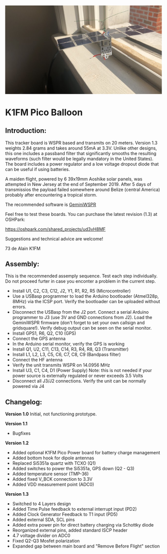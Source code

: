 ![](v1.3.jpg)

# K1FM Pico Balloon

## Introduction:

This tracker board is WSPR based and transmits on 20 meters. Version 1.3 weights 2.84 grams and takes around 55mA at 3.3V. Unlike other designs, this one includes a passband filter that significantly smooths the resulting waveforms (such filter would be legally mandatory in the United States). The board includes a power regulator and a low voltage dropout diode that can be useful if using batteries.

A maiden flight, powered by 6 39x19mm Aoshike solar panels, was attempted in New Jersey at the end of September 2019. After 5 days of transmissios the payload failed somewhere around Belize (central America) probably after encountering a tropical storm.

The recommended software is [GeminiWSPR](https://github.com/adecarolis/GeminiWspr)

Feel free to test these boards. You can purchase the latest revision (1.3) at OSHPark:

https://oshpark.com/shared_projects/ud3vH8MF

Suggestions and technical advice are welcome!

73 de Alain K1FM

## Assembly:

This is the recommended assemply sequence. Test each step individually. Do not proceed furter in case you enconter a problem in the current step.

- Install U1, C2, C3, C12, J2, Y1, R1, R2, R5 (Microcontroller)
- Use a USBasp programmer to load the Arduino bootloader (Atmel328p, 8MHz) via the ICSP port. Verify the bootloader can be uploaded without errors.
- Disconnect the USBasp from the J2 port. Connect a serial Arduino programmer to J3 (use 3V and GND connections from J2). Load the GeminiWSPR firmware (don't forget to set your own callsign and gridsquare!). Verify debug output can be seen on the serial monitor.
- Install GPS1, R6, Q2, C10 (GPS)
- Connect the GPS antenna
- In the Arduino serial monitor, verify the GPS is working
- Install Q1, U2, C11, C13, C14, R3, R4, R8, Q3 (Transmitter)
- Install L1, L2, L3, C5, C6, C7, C8, C9 (Bandpass filter)
- Connect the HF antenna 
- Verify the unit transmits WSPR on 14.0956 MHz
- Install U3, C1, C4, D1 (Power Supply)
Note: this is not needed if your power source is externally regulated or never exceeds 3.5 Volts
- Disconnect all J3/J2 connections. Verify the unit can be normally powered via J4

## Changelog:

**Version 1.0**
Initial, not functioning prototype.

**Version 1.1**
- Bugfixes

**Version 1.2**
- Added optional K1FM Pico Power board for battery charge management
- Added bottom hook for dipole antennas
- Replaced Si5351a quartz with TCXO (Q1)
- Added switches to power the Si5351a, GPS down (Q2 - Q3)
- Added temperature sensor (TMP-36)
- Added fixed V_BCK connection to 3.3V
- Added VDD measurement point (ADC0)

**Version 1.3**
- Switched to 4 Layers design
- Added Time Pulse feedback to external interrupt input (PD2)
- Added Clock Generator Feedback to T1 input (PD5)
- Added external SDA, SCL pins
- Added extra power pin for direct battery charging via Schottky diode
- Reorganized external pins, added standard ISCP header
- 4.7 voltage divider on ADC0
- Fixed Q2-Q3 Mosfet polarization
- Expanded gap between main board and "Remove Before Flight" section

